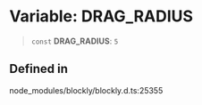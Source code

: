 # Variable: DRAG_RADIUS

> `const` **DRAG_RADIUS**: `5`

## Defined in

node_modules/blockly/blockly.d.ts:25355
